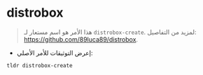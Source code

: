 # distrobox

> هذا الأمر هو اسم مستعار لـ `distrobox-create`.
> لمزيد من التفاصيل: <https://github.com/89luca89/distrobox>.

- إعرض التوثيقات للأمر الأصلي:

`tldr distrobox-create`
